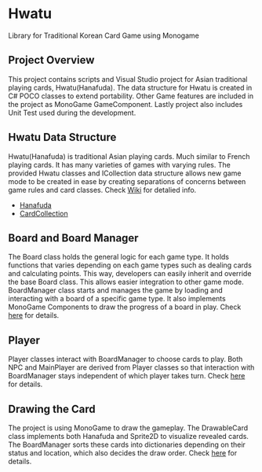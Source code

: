 # Hwatu
Library for Traditional Korean Card Game using Monogame

## Project Overview
This project contains scripts and Visual Studio project for Asian traditional playing cards, Hwatu(Hanafuda). The data structure for Hwatu is created in C# POCO classes to extend portability. Other Game features are included in the project as MonoGame GameComponent. Lastly project also includes Unit Test used during the development.

## Hwatu Data Structure
Hwatu(Hanafuda) is traditional Asian playing cards. Much similar to French playing cards. It has many varieties of games with varying rules. The provided Hwatu classes and ICollection data structure allows new game mode to be created in ease by creating separations of concerns between game rules and card classes. Check [Wiki](https://en.wikipedia.org/wiki/Hanafuda) for detalied info.
* [Hanafuda](https://github.com/ALee1303/Hwatu/tree/master/Hwatu/Card)
* [CardCollection](https://github.com/ALee1303/Hwatu/tree/master/Hwatu/Collection)

## Board and Board Manager
The Board class holds the general logic for each game type. It holds functions that varies depending on each game types such as dealing cards and calculating points. This way, developers can easily inherit and override the base Board class. This allows easier integration to other game mode.
BoardManager class starts and manages the game by loading and interacting with a board of a specific game type. It also implements MonoGame Components to draw the progress of a board in play.
Check [here](https://github.com/ALee1303/Hwatu/tree/master/Hwatu/Board) for details.

## Player
Player classes interact with BoardManager to choose cards to play. Both NPC and MainPlayer are derived from Player classes so that interaction with BoardManager stays independent of which player takes turn.
Check [here](https://github.com/ALee1303/Hwatu/tree/master/Hwatu/Players) for details.

## Drawing the Card
The project is using MonoGame to draw the gameplay. The DrawableCard class implements both Hanafuda and Sprite2D to visualize revealed cards. The BoardManager sorts these cards into dictionaries depending on their status and location, which also decides the draw order.
Check [here](https://github.com/ALee1303/Hwatu/tree/master/Hwatu/MonoGameComponents) for details.
